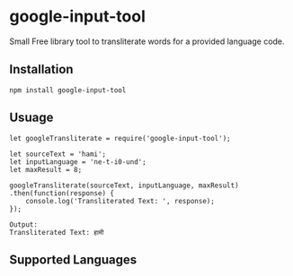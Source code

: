# google-input-tool
Small Free library tool to transliterate words for a provided language code.

## Installation
```npm install google-input-tool```

## Usuage

```
let googleTransliterate = require('google-input-tool');

let sourceText = 'hami';
let inputLanguage = 'ne-t-i0-und';
let maxResult = 8;

googleTransliterate(sourceText, inputLanguage, maxResult)
.then(function(response) {
    console.log('Transliterated Text: ', response);
});

Output:
Transliterated Text: हामी
```

## Supported Languages
